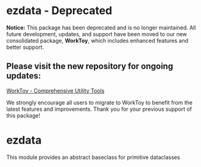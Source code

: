 # ezdata - Deprecated

**Notice:** This package has been deprecated and is no longer maintained. All future development, updates, and support have been moved to our new consolidated package, **WorkToy**, which includes enhanced features and better support.

## Please visit the new repository for ongoing updates:
[WorkToy - Comprehensive Utility Tools](https://github.com/AsgerJon/WorkToy)

We strongly encourage all users to migrate to WorkToy to benefit from the latest features and improvements. Thank you for your previous support of this package!
# ezdata
This module provides an abstract baseclass for primitive dataclasses
